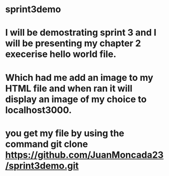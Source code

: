 # sprint3demo
# I will be demostrating sprint 3 and I will be presenting my chapter 2 execerise hello world file. 
# Which had me add an image to my HTML file and when ran it will display an image of my choice to localhost3000. 
# you get my file by using the command git clone https://github.com/JuanMoncada23/sprint3demo.git
